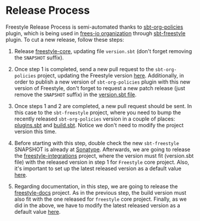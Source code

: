 # Release Process

Freestyle Release Process is semi-automated thanks to [sbt-org-policies](https://github.com/47deg/sbt-org-policies) plugin, which is being used in [frees-io organization](https://github.com/frees-io) through [sbt-freestyle](https://github.com/frees-io/sbt-freestyle) plugin. To cut a new release, follow these steps:

1. Release [freestyle-core](https://github.com/frees-io/freestyle), updating file `version.sbt` (don't forget removing the `SNAPSHOT` suffix).

2. Once step 1 is completed, send a new pull request to the `sbt-org-policies` project, updating the Freestyle version [here](https://github.com/47deg/sbt-org-policies/blob/bfabcceb52639a7bea3cc8474d660360dca8e5d2/core/src/main/scala/sbtorgpolicies/libraries.scala#L27). Additionally, in order to publish a new version of `sbt-org-policies` plugin with this new version of Freestyle, don't forget to request a new patch release (just remove the `SNAPSHOT` suffix) in the [version.sbt file](https://github.com/47deg/sbt-org-policies/blob/master/version.sbt).

3. Once steps 1 and 2 are completed, a new pull request should be sent. In this case to the `sbt-freestyle` project, where you need to bump the recently released `sbt-org-policies` version in a couple of places: [plugins.sbt](https://github.com/frees-io/sbt-freestyle/blob/bb834af7fc14539e00f84bd801974d29e7c6b872/project/plugins.sbt#L2) and [build.sbt](https://github.com/frees-io/sbt-freestyle/blob/bb834af7fc14539e00f84bd801974d29e7c6b872/build.sbt#L15). Notice we don't need to modify the project version this time.

4. Before starting with this step, double check the new `sbt-freestyle` SNAPSHOT is already at [Sonatype](https://oss.sonatype.org/content/repositories/snapshots/io/frees/sbt-freestyle_2.10_0.13/0.0.1-SNAPSHOT/). Afterwards, we are going to release the [freestyle-integrations](https://github.com/frees-io/freestyle-integrations) project, where the version must fit (version.sbt file) with the released version in step 1 for `Freestyle` core project. Also, it's important to set up the latest released version as a default value [here](https://github.com/frees-io/freestyle-integrations/blob/d3e398700e15809e049b5bb8fec6c551b9d4c0d0/build.sbt#L1-L1).

5. Regarding documentation, in this step, we are going to release the [freestyle-docs](https://github.com/frees-io/freestyle-docs) project. As in the previous step, the build version must also fit with the one released for `freestyle` core project. Finally, as we did in the above, we have to modify the latest released version as a default value [here](https://github.com/frees-io/freestyle-docs/blob/65fa2944e5a2f8dd420804b26ae0dcbb17a22e9e/build.sbt#L5).

